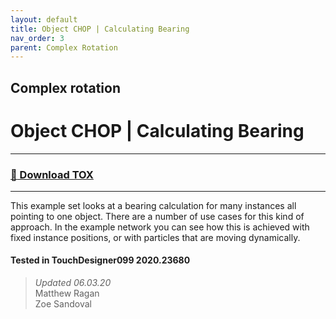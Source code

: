 ```yaml
---
layout: default
title: Object CHOP | Calculating Bearing
nav_order: 3
parent: Complex Rotation
---
```


## Complex rotation
# Object CHOP | Calculating Bearing

----

### [:floppy_disk: Download TOX](https://github.com/mir-lab/touchdesigner-instancing-examples-code/raw/main/tox/012-complex-rotation/container_object_chop_01.tox)

----

This example set looks at a bearing calculation for many instances all pointing to one object. There are a number of use cases for this kind of approach. In the example network you can see how this is achieved with fixed instance positions, or with particles that are moving dynamically.

#### Tested in TouchDesigner099 2020.23680 
>*Updated 06.03.20*  
Matthew Ragan  
Zoe Sandoval  